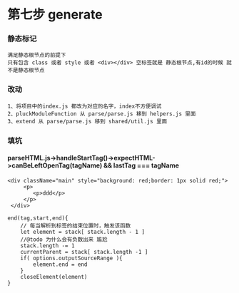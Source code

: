 # 第七步 generate


### 静态标记
    
    满足静态根节点的前提下
    只有包含 class 或者 style 或者 <div></div> 空标签就是 静态根节点,有id的时候 就不是静态根节点
    


### 改动
    
    1、将项目中的index.js 都改为对应的名字，index不方便调试
    2、pluckModuleFunction 从 parse/parse.js 移到 helpers.js 里面
    3、extend 从 parse/parse.js 移到 shared/util.js 里面

### 填坑
#### parseHTML.js->handleStartTag()->expectHTML->canBeLeftOpenTag(tagName) && lastTag === tagName
    <div className="main" style="background: red;border: 1px solid red;">
         <p>
            <p>ddd</p>
         </p>
     </div>

    end(tag,start,end){
        // 每当解析到标签的结束位置时，触发该函数
        let element = stack[ stack.length - 1 ]
        //@todo 为什么会有负数出来 尴尬
        stack.length -= 1
        currentParent = stack[ stack.length -1 ]
        if( options.outputSourceRange ){
            element.end = end
        }
        closeElement(element)
    }